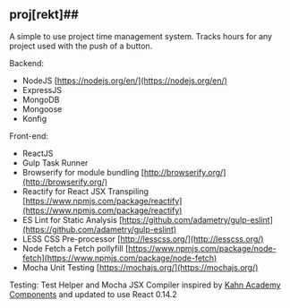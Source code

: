 ## proj[rekt]##

A simple to use project time management system. Tracks hours for any project used with the push of a button.

Backend:

 - NodeJS [https://nodejs.org/en/](https://nodejs.org/en/)
 - ExpressJS
 - MongoDB
 - Mongoose
 - Konfig

Front-end:

 - ReactJS
 - Gulp Task Runner
 - Browserify for module bundling [http://browserify.org/](http://browserify.org/)
 - Reactify for React JSX Transpiling [https://www.npmjs.com/package/reactify](https://www.npmjs.com/package/reactify)
 - ES Lint for Static Analysis [https://github.com/adametry/gulp-eslint](https://github.com/adametry/gulp-eslint)
 - LESS CSS Pre-processor [http://lesscss.org/](http://lesscss.org/)
 - Node Fetch a Fetch pollyfill [https://www.npmjs.com/package/node-fetch](https://www.npmjs.com/package/node-fetch)
 - Mocha Unit Testing [https://mochajs.org/](https://mochajs.org/)
 
 Testing:
 Test Helper and Mocha JSX Compiler inspired by [Kahn Academy Components](https://github.com/Khan/react-components) and updated to use React 0.14.2
